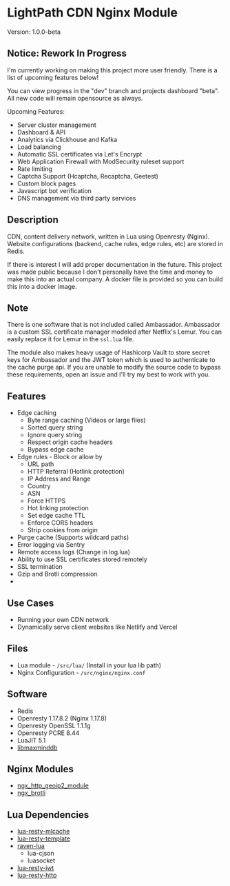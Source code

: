 # LightPath CDN Nginx Module
Version: 1.0.0-beta

## Notice: Rework In Progress
I'm currently working on making this project more user friendly. There is a list of upcoming features below!

You can view progress in the "dev" branch and projects dashboard "beta". All new code will remain opensource as always.

Upcoming Features:
* Server cluster management
* Dashboard & API
* Analytics via Clickhouse and Kafka
* Load balancing
* Automatic SSL certificates via Let's Encrypt
* Web Application Firewall with ModSecurity ruleset support
* Rate limiting
* Captcha Support (Hcaptcha, Recaptcha, Geetest)
* Custom block pages
* Javascript bot verification
* DNS management via third party services


## Description
CDN, content delivery network, written in Lua using Openresty (Nginx). Website configurations (backend, cache rules, edge rules, etc) are stored in Redis.

If there is interest I will add proper documentation in the future. This project was made public because I don't personally have the time and money to make this into an actual company. A docker file is provided so you can build this into a docker image.

## Note
There is one software that is not included called Ambassador. Ambassador is a custom SSL certificate manager modeled after Netflix's Lemur. You can easily replace it for Lemur in the `ssl.lua` file.

The module also makes heavy usage of Hashicorp Vault to store secret keys for Ambassador and the JWT token which is used to authenticate to the cache purge api. If you are unable to modify the source code to bypass these requirements, open an issue and I'll try my best to work with you.

## Features
* Edge caching
  * Byte range caching (Videos or large files)
  * Sorted query string
  * Ignore query string
  * Respect origin cache headers
  * Bypass edge cache
* Edge rules - Block or allow by
  * URL path
  * HTTP Referral (Hotlink protection)
  * IP Address and Range
  * Country
  * ASN
  * Force HTTPS
  * Hot linking protection
  * Set edge cache TTL
  * Enforce CORS headers
  * Strip cookies from origin
* Purge cache (Supports wildcard paths)
* Error logging via Sentry
* Remote access logs (Change in log.lua)
* Ability to use SSL certificates stored remotely
* SSL termination
* Gzip and Brotli compression
*
## Use Cases
* Running your own CDN network
* Dynamically serve client websites like Netlify and Vercel

## Files
* Lua module - `/src/lua/` (Install in your lua lib path)
* Nginx Configuration - `/src/nginx/nginx.conf`

## Software
* Redis
* Openresty 1.17.8.2 (Nginx 1.17.8)
* Openresty OpenSSL 1.1.1g
* Openresty PCRE 8.44
* LuaJIT 5.1
* [libmaxminddb](https://github.com/maxmind/libmaxminddb)

## Nginx Modules
* [ngx_http_geoip2_module](https://github.com/leev/ngx_http_geoip2_module)
* [ngx_brotli](https://github.com/google/ngx_brotli)

## Lua Dependencies
* [lua-resty-mlcache](https://github.com/thibaultcha/lua-resty-mlcache)
* [lua-resty-template](https://github.com/bungle/lua-resty-template)
* [raven-lua](https://github.com/cloudflare/raven-lua)
  * lua-cjson
  * luasocket
* [lua-resty-jwt](https://github.com/cdbattags/lua-resty-jwt)
* [lua-resty-http](https://github.com/ledgetech/lua-resty-http)
